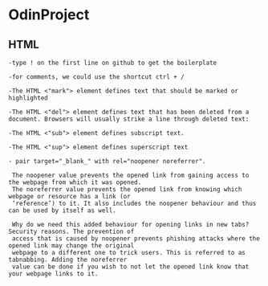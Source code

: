 # OdinProject

## HTML

    -type ! on the first line on github to get the boilerplate

    -for comments, we could use the shortcut ctrl + / 

    -The HTML <"mark"> element defines text that should be marked or highlighted

    -The HTML <"del"> element defines text that has been deleted from a document. Browsers will usually strike a line through deleted text:

    -The HTML <"sub"> element defines subscript text. 

    -The HTML <"sup"> element defines superscript text

    - pair target="_blank_" with rel="noopener noreferrer".

     The noopener value prevents the opened link from gaining access to the webpage from which it was opened.
     The noreferrer value prevents the opened link from knowing which webpage or resource has a link (or 
     ‘reference’) to it. It also includes the noopener behaviour and thus can be used by itself as well.

     Why do we need this added behaviour for opening links in new tabs? Security reasons. The prevention of 
     access that is caused by noopener prevents phishing attacks where the opened link may change the original
     webpage to a different one to trick users. This is referred to as tabnabbing. Adding the noreferrer 
     value can be done if you wish to not let the opened link know that your webpage links to it.


